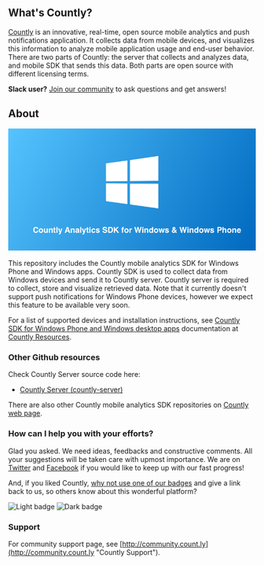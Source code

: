 ## What's Countly?

[Countly](http://count.ly) is an innovative, real-time, open source mobile analytics and push notifications application. It collects data from mobile devices, and visualizes this information to analyze mobile application usage and end-user behavior. There are two parts of Countly: the server that collects and analyzes data, and mobile SDK that sends this data. Both parts are open source with different licensing terms.

**Slack user?** [Join our community](http://slack.count.ly:3000/) to ask questions and get answers!

## About

![Countly Windows SDK](https://github.com/Countly/countly-sdk-windows/blob/master/sdk_banner.png)

This repository includes the Countly mobile analytics SDK for Windows Phone and Windows apps. Countly SDK is used to collect data from Windows devices and send it to Countly server. Countly server is required to collect, store and visualize retrieved data. Note that it currently doesn't support push notifications for Windows Phone devices, however we expect this feature to be available very soon.

For a list of supported devices and installation instructions, see [Countly SDK for Windows Phone and Windows desktop apps](http://resources.count.ly/v1.0/docs/countly-sdk-for-windows-phone) documentation at [Countly Resources](http://resources.count.ly).

### Other Github resources

Check Countly Server source code here: 

- [Countly Server (countly-server)](https://github.com/Countly/countly-server)

There are also other Countly mobile analytics SDK repositories on [Countly web page](http://resources.count.ly/v1.0/docs/downloading-sdks).

### How can I help you with your efforts?
Glad you asked. We need ideas, feedbacks and constructive comments. All your suggestions will be taken care with upmost importance. We are on [Twitter](http://twitter.com/gocountly) and [Facebook](http://www.facebook.com/Countly) if you would like to keep up with our fast progress!

And, if you liked Countly, [why not use one of our badges](https://count.ly/brand-assets/) and give a link back to us, so others know about this wonderful platform? 

![Light badge](https://count.ly/wp-content/uploads/2014/10/countly_badge_5.png)  ![Dark badge](https://count.ly/wp-content/uploads/2014/10/countly_badge_6.png)

### Support

For community support page, see [http://community.count.ly](http://community.count.ly "Countly Support").

